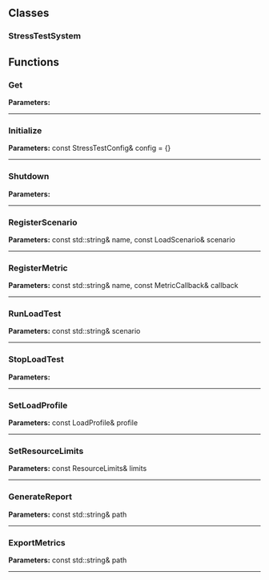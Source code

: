 
## Classes

### StressTestSystem




## Functions

### Get



**Parameters:** 

---

### Initialize



**Parameters:** const StressTestConfig& config = {}

---

### Shutdown



**Parameters:** 

---

### RegisterScenario



**Parameters:** const std::string& name, const LoadScenario& scenario

---

### RegisterMetric



**Parameters:** const std::string& name, const MetricCallback& callback

---

### RunLoadTest



**Parameters:** const std::string& scenario

---

### StopLoadTest



**Parameters:** 

---

### SetLoadProfile



**Parameters:** const LoadProfile& profile

---

### SetResourceLimits



**Parameters:** const ResourceLimits& limits

---

### GenerateReport



**Parameters:** const std::string& path

---

### ExportMetrics



**Parameters:** const std::string& path

---
